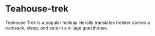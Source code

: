 # Teahouse-trek
Teahouse Trek is a popular holiday literally translates trekker carries a rucksack, sleep, and eats in a village guesthouse.
